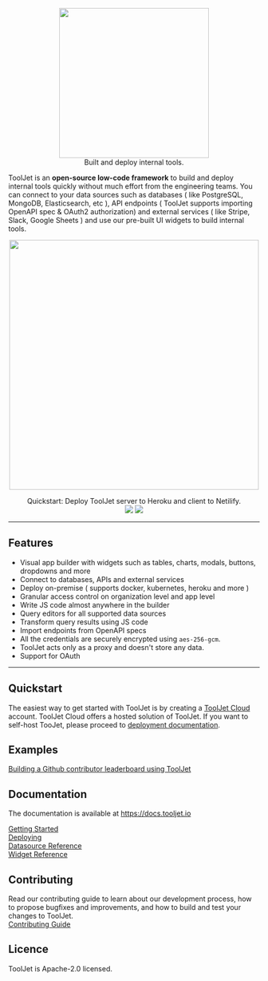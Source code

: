 <p align="center">
  <img src="https://app.tooljet.io/assets/images/logo-text.svg" width="300" />
  <br/>
  Built and deploy internal tools.
</p>


ToolJet is an **open-source low-code framework** to build and deploy internal tools quickly without much effort from the engineering teams. You can connect to your data sources such as databases ( like PostgreSQL, MongoDB, Elasticsearch, etc ), API endpoints ( ToolJet supports importing OpenAPI spec & OAuth2 authorization) and external services ( like Stripe, Slack, Google Sheets ) and use our pre-built UI widgets to build internal tools.

<p align="center">
  <img src="https://user-images.githubusercontent.com/7828962/119378233-aa8a9280-bcdb-11eb-9a71-e01dcf1595e9.gif" width="500"/>
</p>

<p align="center">
Quickstart: Deploy ToolJet server to Heroku and client to Netilify.  <br>
<a href="https://heroku.com/deploy?template=https://github.com/tooljet/tooljet/tree/main"><img src="https://www.herokucdn.com/deploy/button.svg" /></a>
  <a href="https://app.netlify.com/start/deploy?repository=https://github.com/tooljet/tooljet/tree/main"><img src="https://www.netlify.com/img/deploy/button.svg" /></a>
</P>

<hr>


## Features

- Visual app builder with widgets such as tables, charts, modals, buttons, dropdowns and more
- Connect to databases, APIs and external services
- Deploy on-premise ( supports docker, kubernetes, heroku and more )
- Granular access control on organization level and app level
- Write JS code almost anywhere in the builder
- Query editors for all supported data sources
- Transform query results using JS code 
- Import endpoints from OpenAPI specs 
- All the credentials are securely encrypted using `aes-256-gcm`.
- ToolJet acts only as a proxy and doesn't store any data.
- Support for OAuth

<hr>

## Quickstart 
The easiest way to get started with ToolJet is by creating a [ToolJet Cloud](https://tooljet.io) account. ToolJet Cloud offers a hosted solution of ToolJet. If you want to self-host TooJet, please proceed to [deployment documentation](https://docs.tooljet.io/docs/setup/architecture).

## Examples
[Building a Github contributor leaderboard using ToolJet](https://blog.tooljet.io/building-a-github-contributor-leaderboard-using-tooljet/)<br>

## Documentation
The documentation is available at https://docs.tooljet.io 

[Getting Started](https://docs.tooljet.io)<br>
[Deploying](https://docs.tooljet.io)<br>
[Datasource Reference](https://docs.tooljet.io)<br>
[Widget Reference](https://docs.tooljet.io)


## Contributing
Read our contributing guide to learn about our development process, how to propose bugfixes and improvements, and how to build and test your changes to ToolJet. <br>
[Contributing Guide](https://docs.tooljet.io/contributing-guide/setup/docker)

## Licence
ToolJet is Apache-2.0 licensed.
